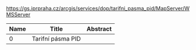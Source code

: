 https://gs.iprpraha.cz/arcgis/services/dop/tarifni_pasma_pid/MapServer/WMSServer

|Name|Title|Abstract|
|--|--|--|
|0|Tarifní pásma PID||
